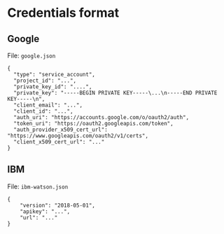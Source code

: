 # Credentials format

## Google

File: `google.json`

```
{
  "type": "service_account",
  "project_id": "...",
  "private_key_id": "....",
  "private_key": "-----BEGIN PRIVATE KEY-----\...\n-----END PRIVATE KEY-----\n",
  "client_email": "...",
  "client_id": "...",
  "auth_uri": "https://accounts.google.com/o/oauth2/auth",
  "token_uri": "https://oauth2.googleapis.com/token",
  "auth_provider_x509_cert_url": "https://www.googleapis.com/oauth2/v1/certs",
  "client_x509_cert_url": "..."
}

```

## IBM

File: `ibm-watson.json`

```
{
	"version": "2018-05-01",
	"apikey": "...",
	"url": "..."
}

```

